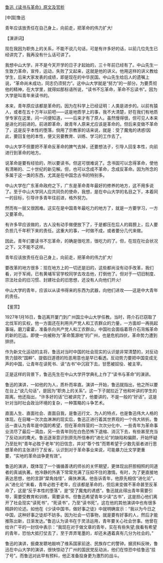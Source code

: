 [鲁迅《读书与革命》原文及赏析](https://www.vrrw.net/wx/14633.html)

[中国]鲁迅

青年应该放责任在自己身上，向前走，把革命的伟力扩大!

【演讲词】

现在我因为职务上的关系，不能不说几句话，可是有许多好的话，以前几位先生已经讲完了，我再没有什么话可讲了。

我想中山大学，并不是今天开学的日子才起始的，三十年前已经有了。中山先生一生致力革命，宣传，运动，失败了又起来，这就是他的讲义。他用这样的讲义教给学生，后来大家发表的成绩，即是现在的中华民国。中山先生给后人的遗嘱上说，“革命尚未成功，同志仍须努力”。这中山大学就是“努力”的一部分。为要贯彻他的精神，在大学里，就得如那标语所说，“读书不忘革命，革命不忘读书”。因为大学是叫青年来读书的。

本来，青年原应该都是革命的。因为在科学上已经证明：人类是进步的。以前有猿人，或者在五十万年以前吧——这是地质学上的事，我不大清楚，好在我们有地质学专家在这里，问一问便知道，——后来才有了原人。虽然慢得很，但可见人本来是进化的前进的。前进即革命，故青年人原来尤应该是革命的。但后来变做不革命了，这是反乎本性的堕落，倘用了宗教家的话来说，就是：受了魔鬼的诱惑!因此，要回复他的本性，便又另要教育、训练、学习的工作去了。

中山大学不但要把不革命反革命的脾气去掉，还要想法子，引导人回复本性，向前进行到革命的地方。

说革命是要有经验的，所以要读书。但这可很难说了。念书固可以念得革命，使他有清晰的、二十世纪的新见解。但，也可以念成不革命，念成反革命。因为所念的多属于这一类的东西，尤其是在中国念古书的特别多。

中山大学在广东革命政府之下，广东是革命青年最好的修养的地方，这不用多说了。至于中山大学同人应共同负的使命，我想，是在中山大学的名目之下，本着同一的目标，引导许多青年往前进，格外努力。

然而有一层又很困难。这实在是中国青年最吃力的地方了，就是一方要学习，一方又要革命。

有许多早应该做的，古人没有动手做便放下了，于是都压在后人的肩膀上，后人要负担几千年积下来的责任。这重大的事，一时做不成，或者要分几代来做。

因此，青年们要读书不忘革命，的确是很吃苦，很吃力的了。但，在现在社会状况之下，又不能不这样。

青年应该放责任在自己身上，向前走，把革命的伟力扩大!

要改革的地方很多：现在地方上的一切还是旧的，这些都尚没有动手改革，我们看，对于军阀，已有黄埔军官学校同学去攻击他，打倒他了。但对于一切旧制度、宗法社会的旧习惯、封建社会的旧思想，还没有人向他们开火!

中山大学的青年，应该以从读书得来的东西为武器，向他们进攻——这是中大青年的责任。



【鉴赏】

1927年1月16日，鲁迅离开厦门到广州国立中山大学任教。当时，蒋介石已窃取了北伐军的实权，他一方面还在利用共产党人和工农群众的力量，一方面却一再挑起事端，磨刀霍霍，准备杀向共产党人和工农群众。中国社会面临着蒋介石背叛革命的新的厄运。即使一向被称为“革命策源地”的广州，也是危机四伏，革命势力遭到排挤。

作为新文化运动的主将，鲁迅对当时中国的社会现实的认识是非常清楚的，对反动势力鼓吹“国粹”、提倡旧道德的险恶用意也是早已看透。反动势力要把中国变成无声的中国，让青年在读死书、读“古书”中沉寂下去，甘愿被奴役、被主宰。

正是这样的背景下，鲁迅先生在中山大学开学典礼上作了“读书与革命”的演讲。

鲁迅的演讲，一如他的为人，质朴而率直。演讲一开始，鲁迅就指出，他之所以要在台上“说几句话”，是因为“职务上的关系”。这一下子就拉近了他和听讲的学生的距离。他还指出，“许多好的话”已被讲完了，他要讲的，不是一般的“好话”。这是针对当时社会政治环境的复杂，一种策略的斗争艺术。

直面人生、直面社会、直面自我，是鲁迅行文、为人的特点，也是鲁迅伟大人格的体现。在目睹一次次血淋淋的现实后，鲁迅正进行着其世界观的一个伟大转折。鲁迅一直认为青年是中国的希望，但在革命阵营的一次次分化中，一些青年为革命事业流尽了最后一滴血，另一些青年则在白色恐怖下退缩、消沉下去，有些甚至充当了反动派的鹰犬。鲁迅逐渐意识到原先所信奉的“进化论”的缺陷和偏颇，开始怀疑乃至批判“青年必胜于老年”的旧信念，并对“尊个性”而寄希望于少数先驱者进行思想革命的主张进行了反省，认识到对于革命事业来说，可能暴力比文学更重要，“实地的革命战争更有效”。

鲁迅的演讲，既体现了一个循循善诱的师长的关怀期望，更体现出肝胆相照的同道者的真诚执著。他冷静的外表下常常充满了压抑不住的激情。有时，为了更直接地表达思想，他的言辞“犀角烛怪”，痛快淋漓。他告诉青年，他原先相信“进化论”，从“进化论”来看，青年必胜于老年，应该都是革命的，但后来变做不革命甚至反革命了，这是“反乎本性的堕落”，是“受了魔鬼的诱惑”。鲁迅就此得出青年需要引导，需要受教育和训练，需要读书。但鲁迅希望青年少读“古书”，这是担心他们离开了社会现实“读死书”，“死读书”，乃至“读书死”。这在他的其他演讲中也有很多精辟的论述。如他在《少读中国书，做好事之徒》中就明确宣示：“我以为今日之中国，这种好事之徒却不妨多。因为社会一切事物，就是要有好事的人，然后才能推陈出新，日渐发达。”鲁迅认为读书在于灵活运用，青年要关心社会世事。他曾在给许广平的一封信中表示：“我现在对于做文章的青年，实在有些失望;我看有希望的青年，恐怕大抵打仗去了，至于弄弄笔墨的，却还未遇着真有几分为社会的。”

鲁迅的演讲，振聋发聩地敲响了维系国家前途、民族存亡的警钟。据资料反映，鲁迅在中山大学的演讲，很快惊动了广州的国民党反动派，他们在惊恐中给鲁迅“挂了号”。而鲁迅对此早有预料，他正准备投身更为激烈的战斗。

